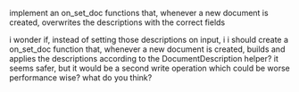 implement an on_set_doc functions that, whenever a new document is created, overwrites the descriptions with the correct fields

i wonder if, instead of setting those descriptions on input, i i should create a on_set_doc function that, whenever a new document is created, builds and applies the descriptions according to the DocumentDescription helper? it seems safer, but it would be a second write operation which could be worse performance wise? what do you think?
